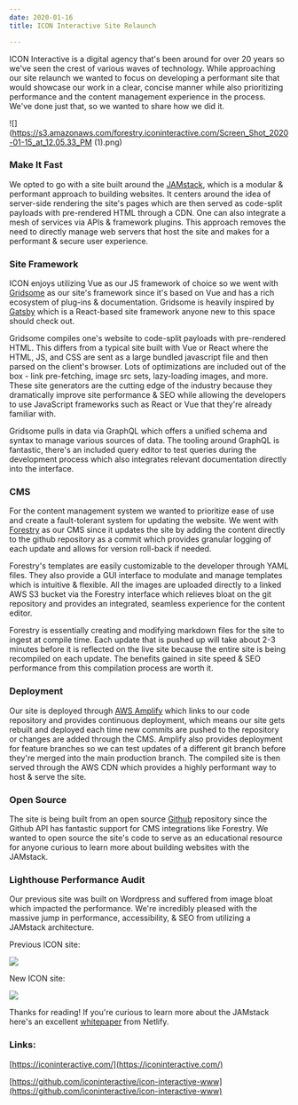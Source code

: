```yaml
---
date: 2020-01-16
title: ICON Interactive Site Relaunch

---
```

ICON Interactive is a digital agency that's been around for over 20 years so we've seen the crest of various waves of technology. While approaching our site relaunch we wanted to focus on developing a performant site that would showcase our work in a clear, concise manner while also prioritizing performance and the content management experience in the process. We've done just that, so we wanted to share how we did it.

![](https://s3.amazonaws.com/forestry.iconinteractive.com/Screen_Shot_2020-01-15_at_12.05.33_PM (1).png)

### Make It Fast

We opted to go with a site built around the [JAMstack](https://jamstack.org/), which is a modular & performant approach to building websites. It centers around the idea of server-side rendering the site's pages which are then served as code-split payloads with pre-rendered HTML through a CDN. One can also integrate a mesh of services via APIs & framework plugins. This approach removes the need to directly manage web servers that host the site and makes for a performant & secure user experience.

### Site Framework

ICON enjoys utilizing Vue as our JS framework of choice so we went with [Gridsome](https://gridsome.org/) as our site's framework since it's based on Vue and has a rich ecosystem of plug-ins & documentation. Gridsome is heavily inspired by [Gatsby](https://www.gatsbyjs.org/) which is a React-based site framework anyone new to this space should check out.

Gridsome compiles one's website to code-split payloads with pre-rendered HTML. This differs from a typical site built with Vue or React where the HTML, JS, and CSS are sent as a large bundled javascript file and then parsed on the client's browser. Lots of optimizations are included out of the box - link pre-fetching, image src sets, lazy-loading images, and more. These site generators are the cutting edge of the industry because they dramatically improve site performance & SEO while allowing the developers to use JavaScript frameworks such as React or Vue that they're already familiar with.

Gridsome pulls in data via GraphQL which offers a unified schema and syntax to manage various sources of data. The tooling around GraphQL is fantastic, there's an included query editor to test queries during the development process which also integrates relevant documentation directly into the interface.

### CMS

For the content management system we wanted to prioritize ease of use and create a fault-tolerant system for updating the website. We went with [Forestry](https://forestry.io/) as our CMS since it updates the site by adding the content directly to the github repository as a commit which provides granular logging of each update and allows for version roll-back if needed.

Forestry's templates are easily customizable to the developer through YAML files. They also provide a GUI interface to modulate and manage templates which is intuitive & flexible. All the images are uploaded directly to a linked AWS S3 bucket via the Forestry interface which relieves bloat on the git repository and provides an integrated, seamless experience for the content editor.

Forestry is essentially creating and modifying markdown files for the site to ingest at compile time. Each update that is pushed up will take about 2-3 minutes before it is reflected on the live site because the entire site is being recompiled on each update. The benefits gained in site speed & SEO performance from this compilation process are worth it.

### Deployment

Our site is deployed through [AWS Amplify](https://aws.amazon.com/amplify/console/) which links to our code repository and provides continuous deployment, which means our site gets rebuilt and deployed each time new commits are pushed to the repository or changes are added through the CMS. Amplify also provides deployment for feature branches so we can test updates of a different git branch before they're merged into the main production branch. The compiled site is then served through the AWS CDN which provides a highly performant way to host & serve the site.

### Open Source

The site is being built from an open source [Github](https://github.com/iconinteractive) repository since the Github API has fantastic support for CMS integrations like Forestry. We wanted to open source the site's code to serve as an educational resource for anyone curious to learn more about building websites with the JAMstack.

### Lighthouse Performance Audit

Our previous site was built on Wordpress and suffered from image bloat which impacted the performance. We're incredibly pleased with the massive jump in performance, accessibility, & SEO from utilizing a JAMstack architecture.

Previous ICON site:

![](https://s3.amazonaws.com/forestry.iconinteractive.com/Screen_Shot_2019-12-05_at_1.54.03_PM.png)

New ICON site:

![](https://s3.amazonaws.com/forestry.iconinteractive.com/Screen_Shot_2020-01-15_at_11.36.35_AM.png)

Thanks for reading! If you're curious to learn more about the JAMstack here's an excellent [whitepaper](https://www.netlify.com/pdf/netlify-whitepaper.pdf) from Netlify.

### Links:

[https://iconinteractive.com/](https://iconinteractive.com/)

[https://github.com/iconinteractive/icon-interactive-www](https://github.com/iconinteractive/icon-interactive-www)